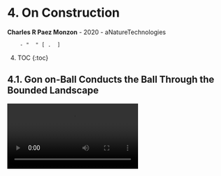 # 4. On Construction 
**Charles R Paez Monzon** - 2020 - aNatureTechnologies

        - "  " [ .  ]
        
4. TOC
{:toc}

## 4.1. Gon on-Ball Conducts the Ball Through the Bounded Landscape

![](/images/Gon1inUL-v1.mp4 "Figure 4.1. Animation of Gon on-ball Control on the Bounded Landscape")
